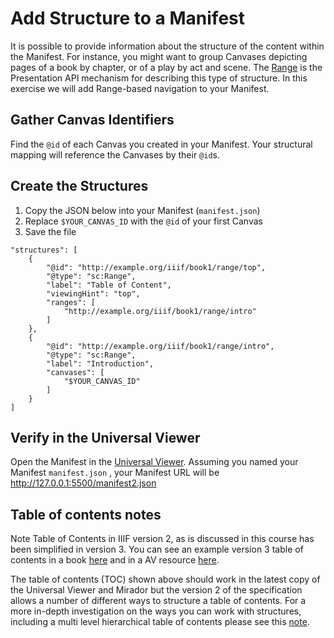 # Add Structure to a Manifest

It is possible to provide information about the structure of the content within the Manifest. For instance, you might want to group Canvases depicting pages of a book by chapter, or of a play by act and scene. The [Range](https://iiif.io/api/presentation/2.1/#range) is the Presentation API mechanism for describing this type of structure. In this exercise we will add Range-based navigation to your Manifest.

## Gather Canvas Identifiers

Find the `@id` of each Canvas you created in your Manifest.  Your structural mapping will reference the Canvases by their `@id`s.

## Create the Structures 

1. Copy the JSON below into your Manifest (`manifest.json`)
1. Replace `$YOUR_CANVAS_ID` with the `@id` of your first Canvas
1. Save the file

```
"structures": [
    {
        "@id": "http://example.org/iiif/book1/range/top",
        "@type": "sc:Range",
        "label": "Table of Content",
        "viewingHint": "top",
        "ranges": [
            "http://example.org/iiif/book1/range/intro"
        ]
    },
    {
        "@id": "http://example.org/iiif/book1/range/intro",
        "@type": "sc:Range",
        "label": "Introduction",
        "canvases": [
            "$YOUR_CANVAS_ID"
        ]
    }
]
```

## Verify in the Universal Viewer

Open the Manifest in the [Universal Viewer](http://universalviewer.io).  Assuming you named your Manifest `manifest.json` , your Manifest URL will be http://127.0.0.1:5500/manifest2.json

## Table of contents notes

Note Table of Contents in IIIF version 2, as is discussed in this course has been simplified in version 3. You can see an example version 3 table of contents in a book [here](https://iiif.io/api/cookbook/recipe/0024-book-4-toc/) and in a AV resource [here](https://iiif.io/api/cookbook/recipe/0026-toc-opera/).

The table of contents (TOC) shown above should work in the latest copy of the Universal Viewer and Mirador but the version 2 of the specification allows a number of different ways to structure a table of contents. For a more in-depth investigation on the ways you can work with structures, including a multi level hierarchical table of contents please see this [note](https://glenrobson.github.io/iiif_stuff/toc/). 
